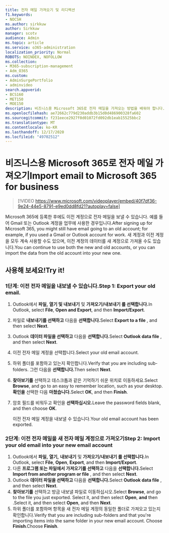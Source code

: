 ```yaml
---
title: 전자 메일 가져오기 및 리디렉션
f1.keywords:
- NOCSH
ms.author: sirkkuw
author: Sirkkuw
manager: scotv
audience: Admin
ms.topic: article
ms.service: o365-administration
localization_priority: Normal
ROBOTS: NOINDEX, NOFOLLOW
ms.collection:
- M365-subscription-management
- Adm_O365
ms.custom:
- AdminSurgePortfolio
- adminvideo
search.appverid:
- BCS160
- MET150
- MOE150
description: 비즈니스용 Microsoft 365로 전자 메일을 가져오는 방법을 배워야 합니다.
ms.openlocfilehash: ae72662c779d230addb3b15d0d486900328fa602
ms.sourcegitcommit: f231eece2927f0d01072fd092db1eab15525bbc2
ms.translationtype: MT
ms.contentlocale: ko-KR
ms.lasthandoff: 12/17/2020
ms.locfileid: "49702512"
---
```

# <a name="import-email-to-microsoft-365-for-business"></a><span data-ttu-id="63d08-103">비즈니스용 Microsoft 365로 전자 메일 가져오기</span><span class="sxs-lookup"><span data-stu-id="63d08-103">Import email to Microsoft 365 for business</span></span> 

> [!VIDEO https://www.microsoft.com/videoplayer/embed/40f7df36-9e24-44e5-8791-e9ed0dd8fd21?autoplay=false]

<span data-ttu-id="63d08-104">Microsoft 365에 등록한 후에도 이전 계정으로 전자 메일을 보낼 수 있습니다. 예를 들어 Gmail 또는 Outlook 계정을 업무에 사용한 경우입니다.</span><span class="sxs-lookup"><span data-stu-id="63d08-104">After signing up for Microsoft 365, you might still have email going to an old account; for example, if you used a Gmail or Outlook account for work.</span></span> <span data-ttu-id="63d08-105">새 계정과 이전 계정을 모두 계속 사용할 수도 있으며, 이전 계정의 데이터를 새 계정으로 가져올 수도 있습니다.</span><span class="sxs-lookup"><span data-stu-id="63d08-105">You can continue to use both the new and old accounts, or you can import the data from the old account into your new one.</span></span>

## <a name="try-it"></a><span data-ttu-id="63d08-106">사용해 보세요!</span><span class="sxs-lookup"><span data-stu-id="63d08-106">Try it!</span></span>

### <a name="step-1-export-your-old-email"></a><span data-ttu-id="63d08-107">1단계: 이전 전자 메일을 내보낼 수 있습니다.</span><span class="sxs-lookup"><span data-stu-id="63d08-107">Step 1: Export your old email.</span></span>

1. <span data-ttu-id="63d08-108">Outlook에서 **파일,** **열기 및 내보내기** 및 **가져오기/내보내기 를 선택합니다.**</span><span class="sxs-lookup"><span data-stu-id="63d08-108">In Outlook, select  **File**, **Open and Export**, and then **Import/Export**.</span></span>
2. <span data-ttu-id="63d08-109">파일로 **내보내기를 선택하고** 다음을 **선택합니다.**</span><span class="sxs-lookup"><span data-stu-id="63d08-109">Select  **Export to a file** , and then select  **Next**.</span></span>
3. <span data-ttu-id="63d08-110">Outlook **데이터 파일을 선택하고** 다음을 **선택합니다.**</span><span class="sxs-lookup"><span data-stu-id="63d08-110">Select  **Outlook data file** , and then select  **Next**.</span></span>
4. <span data-ttu-id="63d08-111">이전 전자 메일 계정을 선택합니다.</span><span class="sxs-lookup"><span data-stu-id="63d08-111">Select your old email account.</span></span>
5. <span data-ttu-id="63d08-112">하위 폴더를 포함하고 있는지 확인합니다.</span><span class="sxs-lookup"><span data-stu-id="63d08-112">Verify that you are including sub-folders.</span></span> <span data-ttu-id="63d08-113">그런 다음을 **선택합니다.**</span><span class="sxs-lookup"><span data-stu-id="63d08-113">Then select  **Next**.</span></span>
6. <span data-ttu-id="63d08-114">**찾아보기를** 선택하고 데스크톱과 같은 기억하기 쉬운 위치로 이동하세요.</span><span class="sxs-lookup"><span data-stu-id="63d08-114">Select  **Browse**, and go to an easy to remember location, such as your desktop.</span></span> <span data-ttu-id="63d08-115">**확인을** 선택한 다음 **마쳤습니다.**</span><span class="sxs-lookup"><span data-stu-id="63d08-115">Select  **OK**, and then **Finish**.</span></span>
7. <span data-ttu-id="63d08-116">암호 필드를 비워두고 확인을 **선택하십시오.**</span><span class="sxs-lookup"><span data-stu-id="63d08-116">Leave the password fields blank, and then choose **OK**.</span></span>

    <span data-ttu-id="63d08-117">이전 전자 메일 계정을 내보낼 수 있습니다.</span><span class="sxs-lookup"><span data-stu-id="63d08-117">Your old email account has been exported.</span></span>

### <a name="step-2-import-your-old-email-into-your-new-email-account"></a><span data-ttu-id="63d08-118">2단계: 이전 전자 메일을 새 전자 메일 계정으로 가져오기</span><span class="sxs-lookup"><span data-stu-id="63d08-118">Step 2: Import your old email into your new email account</span></span>

1. <span data-ttu-id="63d08-119">Outlook에서 **파일,** **열기,** **내보내기** 및 **가져오기/내보내기 를 선택합니다.**</span><span class="sxs-lookup"><span data-stu-id="63d08-119">In Outlook, select  **File**, **Open**,  **Export**, and then **Import/Export**.</span></span>
2. <span data-ttu-id="63d08-120">다른 **프로그램 또는 파일에서 가져오기를 선택하고** 다음을 **선택합니다.**</span><span class="sxs-lookup"><span data-stu-id="63d08-120">Select  **Import from another program or file** , and then select  **Next**.</span></span>
3. <span data-ttu-id="63d08-121">Outlook **데이터 파일을 선택하고** 다음을 **선택합니다.**</span><span class="sxs-lookup"><span data-stu-id="63d08-121">Select  **Outlook data file** , and then select  **Next**.</span></span>
4. <span data-ttu-id="63d08-122">**찾아보기를** 선택하고 방금 내보낼 파일로 이동하십시오.</span><span class="sxs-lookup"><span data-stu-id="63d08-122">Select  **Browse**, and go to the file you just exported.</span></span> <span data-ttu-id="63d08-123">Select it, and then select  **Open**, **and** then .</span><span class="sxs-lookup"><span data-stu-id="63d08-123">Select it, and then select  **Open**, and then **Next**.</span></span>
5. <span data-ttu-id="63d08-124">하위 폴더를 포함하며 항목을 새 전자 메일 계정의 동일한 폴더로 가져오고 있는지 확인합니다.</span><span class="sxs-lookup"><span data-stu-id="63d08-124">Verify that you are including sub-folders and that you're importing items into the same folder in your new email account.</span></span> <span data-ttu-id="63d08-125">Choose  **Finish**.</span><span class="sxs-lookup"><span data-stu-id="63d08-125">Choose  **Finish**.</span></span>